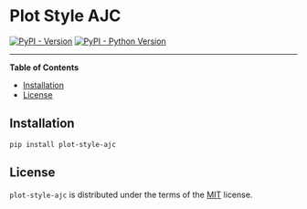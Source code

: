 # Plot Style AJC

[![PyPI - Version](https://img.shields.io/pypi/v/plot-style-ajc.svg)](https://pypi.org/project/plot-style-ajc)
[![PyPI - Python Version](https://img.shields.io/pypi/pyversions/plot-style-ajc.svg)](https://pypi.org/project/plot-style-ajc)

-----

**Table of Contents**

- [Installation](#installation)
- [License](#license)

## Installation

```console
pip install plot-style-ajc
```

## License

`plot-style-ajc` is distributed under the terms of the [MIT](https://spdx.org/licenses/MIT.html) license.
